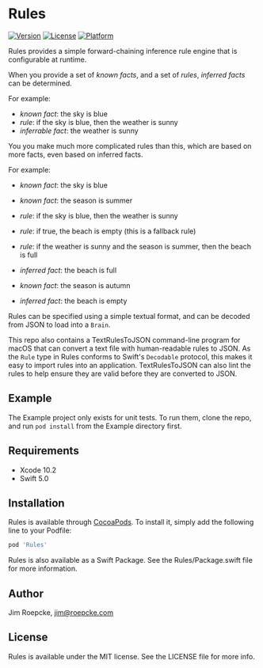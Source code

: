 # Rules

[![Version](https://img.shields.io/cocoapods/v/Rules.svg?style=flat)](https://cocoapods.org/pods/Rules)
[![License](https://img.shields.io/cocoapods/l/Rules.svg?style=flat)](https://cocoapods.org/pods/Rules)
[![Platform](https://img.shields.io/cocoapods/p/Rules.svg?style=flat)](https://cocoapods.org/pods/Rules)

Rules provides a simple forward-chaining inference rule engine that is configurable at runtime.

When you provide a set of _known facts_, and a set of _rules_, _inferred facts_ 
can be determined.

For example:

- _known fact_: the sky is blue
- _rule_: if the sky is blue, then the weather is sunny
- _inferrable fact_: the weather is sunny

You you make much more complicated rules than this, which are
based on more facts, even based on inferred facts.

For example:

- _known fact_: the sky is blue
- _known fact_: the season is summer
- _rule_: if the sky is blue, then the weather is sunny
- _rule_: if true, the beach is empty (this is a fallback rule)
- _rule_: if the weather is sunny and the season is summer, then the beach is full
- _inferred fact_: the beach is full

- _known fact_: the season is autumn
- _inferred fact_: the beach is empty

Rules can be specified using a simple textual format, and can be decoded from JSON
to load into a `Brain`.

This repo also contains a TextRulesToJSON command-line program for macOS that can convert a text file with human-readable rules to JSON. As the `Rule` type in Rules conforms to Swift's `Decodable` protocol, this makes it easy to import rules into an application. TextRulesToJSON can also lint the rules to help ensure they are valid before they are converted to JSON.

## Example

The Example project only exists for unit tests. To run them, clone the repo, and run `pod install` from the Example directory first.

## Requirements

- Xcode 10.2
- Swift 5.0

## Installation

Rules is available through [CocoaPods](https://cocoapods.org). To install
it, simply add the following line to your Podfile:

```ruby
pod 'Rules'
```

Rules is also available as a Swift Package. See the Rules/Package.swift file for more information.

## Author

Jim Roepcke, jim@roepcke.com

## License

Rules is available under the MIT license. See the LICENSE file for more info.
